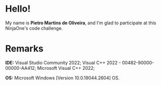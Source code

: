 # Hello!
My name is **Pietro Martins de Oliveira**, and I'm glad to participate at this NinjaOne's code challenge.

# Remarks

**IDE:**
Visual Studio Community 2022;
Visual C++ 2022 - 00482-90000-00000-AA412;
Microsoft Visual C++ 2022;

**OS:**
Microsoft Windows [Version 10.0.19044.2604] OS.

